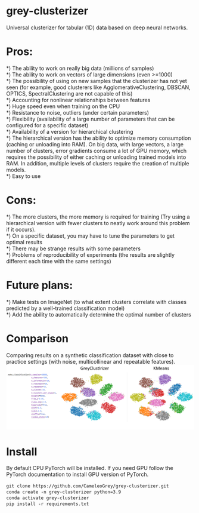 # grey-clusterizer
Universal clusterizer for tabular (1D) data based on deep neural networks.

# Pros:
*) The ability to work on really big data (millions of samples)\
*) The ability to work on vectors of large dimensions (even >=1000)\
*) The possibility of using on new samples that the clusterizer has not yet seen (for example, good clusterers like AgglomerativeClustering, DBSCAN, OPTICS, SpectralClustering are not capable of this)\
*) Accounting for nonlinear relationships between features\
*) Huge speed even when training on the CPU\
*) Resistance to noise, outliers (under certain parameters)\
*) Flexibility (availability of a large number of parameters that can be configured for a specific dataset)\
*) Availability of a version for hierarchical clustering\
*) The hierarchical version has the ability to optimize memory consumption (caching or unloading into RAM). On big data, with large vectors, a large number of clusters, error gradients consume a lot of GPU memory, which requires the possibility of either caching or unloading trained models into RAM. In addition, multiple levels of clusters require the creation of multiple models.\
*) Easy to use

# Cons:
*) The more clusters, the more memory is required for training (Try using a hierarchical version with fewer clusters to neatly work around this problem if it occurs).\
*) On a specific dataset, you may have to tune the parameters to get optimal results\
*) There may be strange results with some parameters\
*) Problems of reproducibility of experiments (the results are slightly different each time with the same settings)

# Future plans:
*) Make tests on ImageNet (to what extent clusters correlate with classes predicted by a well-trained classification model)\
*) Add the ability to automatically determine the optimal number of clusters

# Comparison
Comparing results on a synthetic classification dataset with close to practice settings (with noise, multicollinear and repeatable features).
![](comparison.png)

# Install
By default CPU PyTorch will be installed. 
If you need GPU follow the PyTorch documentation to install GPU version of PyTorch.
```
git clone https://github.com/CameleoGrey/grey-clusterizer.git
conda create -n grey-clusterizer python=3.9
conda activate grey-clusterizer
pip install -r requirements.txt
```
